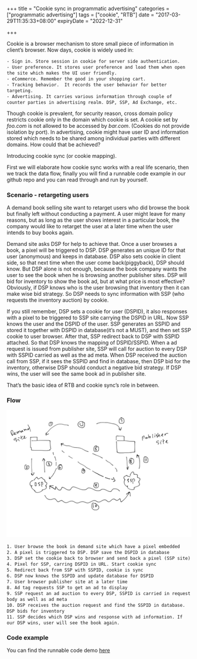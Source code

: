 +++
title = "Cookie sync in programmatic advertising"
categories = ["programmatic advertising"]
tags = ["cookie", "RTB"]
date = "2017-03-29T11:35:33+08:00"
expiryDate = "2022-12-31"

+++

Cookie is a browser mechanism to store small piece of information in client’s browser. Now days, cookie is widely used in:

	- Sign in. Store session in cookie for server side authentication.
	- User preference. It stores user preference and load them when open the site which makes the UI user friendly.
	- eCommerce. Remember the good in your shopping cart.
	- Tracking behavior.  It records the user behavior for better targeting.
	- Advertising. It carries various information through couple of counter parties in advertising realm. DSP, SSP, Ad Exchange, etc.

Though cookie is prevalent, for security reason, cross domain policy restricts cookie only in the domain which cookie is set. A cookie set by *foo.com* is not allowed to be accessed by *bar.com*. (Cookies do not provide isolation by port). In advertising, cookie might have user ID and information stored which needs to be shared among individual parties with different domains. How could that be achieved? 

Introducing cookie sync (or cookie mapping).

First we will elaborate how cookie sync works with a real life scenario, then we track the data flow, finally you will find a runnable code example in our github repo and you can read through and run by yourself.

### Scenario - retargeting users

A demand book selling site want to retarget users who did browse the book but finally left without conducting a payment. A user might leave for many reasons, but as long as the user shows interest in a particular book, the company would like to retarget the user at a later time when the user intends to buy books again. 

Demand site asks DSP for help to achieve that. Once a user browses a book, a pixel will be triggered to DSP. DSP generates an unique ID for that user (anonymous) and keeps in database. DSP also sets cookie in client side, so that next time when the user come back(piggyback), DSP should know. But DSP alone is not enough, because the book company wants the user to see the book when he is browsing another publisher sites.  DSP will bid for inventory to show the book ad, but at what price is most effective? Obviously, if DSP knows who is the user browsing that inventory then it can make wise bid strategy.  So DSP needs to sync information with SSP (who requests the inventory auction)  by cookie. 

If you still remember, DSP sets a cookie for user (DSPID), it also responses with a pixel to be triggered to SSP site carrying the DSPID in URL. Now SSP knows the user and the DSPID of the user. SSP generates an SSPID and stored it together with DSPID in database(it’s not a MUST), and then set SSP cookie to user browser. After that, SSP redirect back to DSP with SSPID attached.  So that DSP knows the mapping of DSPID/SSPID. When a ad request is issued from publisher site, SSP will call for auction to every DSP with  SSPID carried as well as the ad meta. When DSP received the auction call from SSP, if it sees the SSPID and find in database, then DSP bid for the inventory, otherwise DSP should conduct a negative bid strategy. If DSP wins, the user will see the same book ad in publisher site.

That’s the basic idea of RTB and cookie sync’s role in between.

### Flow

![cookie-sync](/images/cookie-sync.jpeg)

	1. User browse the book in demand site which have a pixel embedded
	2. A pixel is triggered to DSP. DSP save the DSPID in database
	3. DSP set the cookie back to browser and send back a pixel (SSP site)
	4. Pixel for SSP, carring DSPID in URL. Start cookie sync
	5. Redirect back from SSP with SSPID, cookie is sync
	6. DSP now knows the SSPID and update database for DSPID
	7. User browser publisher site at a later time
	8. Ad tag requests SSP to get an ad to display
	9. SSP request an ad auction to every DSP, SSPID is carried in request body as well as ad meta
	10. DSP receives the auction request and find the SSPID in database. DSP bids for inventory
	11. SSP decides which DSP wins and response with ad information. If our DSP wins, user will see the book again.

### Code example

You can find the runnable code demo [here](https://github.com/implustech/cookie-sync-demo)
